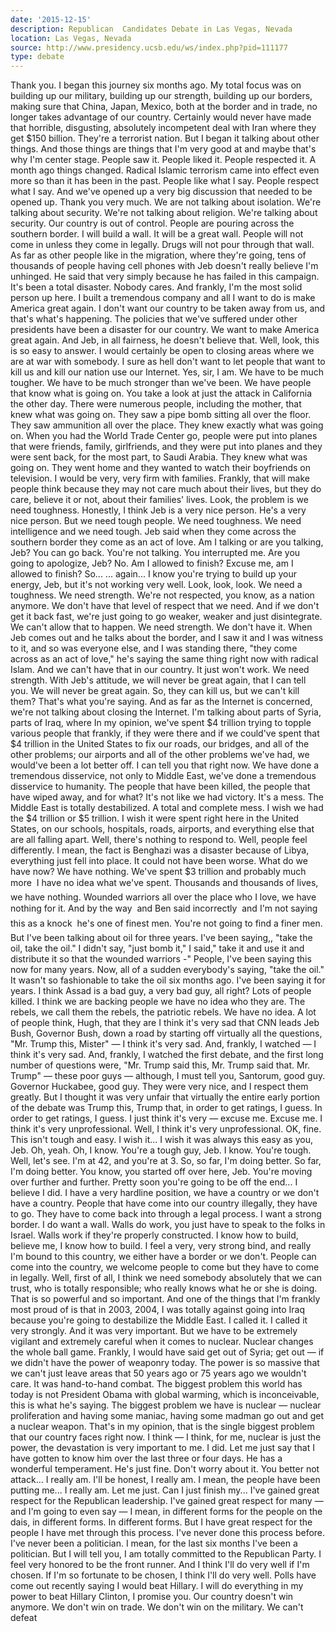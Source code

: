 ```yaml
---
date: '2015-12-15'
description: Republican  Candidates Debate in Las Vegas, Nevada
location: Las Vegas, Nevada
source: http://www.presidency.ucsb.edu/ws/index.php?pid=111177
type: debate
---
```


Thank you. I began this journey six months ago. My total focus was on building up our military, building up our strength, building up our borders, making sure that China, Japan, Mexico, both at the border and in trade, no longer takes advantage of our country. Certainly would never have made that horrible, disgusting, absolutely incompetent deal with Iran where they get $150 billion. They're a terrorist nation. But I began it talking about other things. And those things are things that I'm very good at and maybe that's why I'm center stage. People saw it. People liked it. People respected it. A month ago things changed. Radical Islamic terrorism came into effect even more so than it has been in the past. People like what I say. People respect what I say. And we've opened up a very big discussion that needed to be opened up. Thank you very much. 
We are not talking about isolation. We're talking about security. We're not talking about religion. We're talking about security. Our country is out of control. People are pouring across the southern border. I will build a wall. It will be a great wall. People will not come in unless they come in legally. Drugs will not pour through that wall. As far as other people like in the migration, where they're going, tens of thousands of people having cell phones with
Jeb doesn't really believe I'm unhinged. He said that very simply because he has failed in this campaign. It's been a total disaster. Nobody cares. And frankly, I'm the most solid person up here. I built a tremendous company and all I want to do is make America great again. I don't want our country to be taken away from us, and that's what's happening. The policies that we've suffered under other presidents have been a disaster for our country. We want to make America great again. And Jeb, in all fairness, he doesn't believe that.
Well, look, this is so easy to answer.
I would certainly be open to closing areas where we are at war with somebody. I sure as hell don't want to let people that want to kill us and kill our nation use our Internet. Yes, sir, I am.
We have to be much tougher. We have to be much stronger than we've been. We have people that know what is going on. You take a look at just the attack in California the other day. There were numerous people, including the mother, that knew what was going on. They saw a pipe bomb sitting all over the floor. They saw ammunition all over the place. They knew exactly what was going on. When you had the World Trade Center go, people were put into planes that were friends, family, girlfriends, and they were put into planes and they were sent back, for the most part, to Saudi Arabia. They knew what was going on. They went home and they wanted to watch their boyfriends on television. I would be very, very firm with families. Frankly, that will make people think because they may not care much about their lives, but they do care, believe it or not, about their families' lives. 
Look, the problem is we need toughness. Honestly, I think Jeb is a very nice person. He's a very nice person. But we need tough people. We need toughness. We need intelligence and we need tough. Jeb said when they come across the southern border they come as an act of love.
Am I talking or are you talking, Jeb?
You can go back. You're not talking. You interrupted me.
Are you going to apologize, Jeb? No. Am I allowed to finish?
Excuse me, am I allowed to finish?
So...
... again... 
I know you're trying to build up your energy, Jeb, but it's not working very well. 
Look, look, look. We need a toughness. We need strength. We're not respected, you know, as a nation anymore. We don't have that level of respect that we need. And if we don't get it back fast, we're just going to go weaker, weaker and just disintegrate. We can't allow that to happen. We need strength. We don't have it. When Jeb comes out and he talks about the border, and I saw it and I was witness to it, and so was everyone else, and I was standing there, "they come across as an act of love," he's saying the same thing right now with radical Islam. And we can't have that in our country. It just won't work. We need strength.
With Jeb's attitude, we will never be great again, that I can tell you. We will never be great again.
So, they can kill us, but we can't kill them? That's what you're saying. And as far as the Internet is concerned, we're not talking about closing the Internet. I'm talking about parts of Syria, parts of Iraq, where
In my opinion, we've spent $4 trillion trying to topple various people that frankly, if they were there and if we could've spent that $4 trillion in the United States to fix our roads, our bridges, and all of the other problems; our airports and all of the other problems we've had, we would've been a lot better off. I can tell you that right now. We have done a tremendous disservice, not only to Middle East, we've done a tremendous disservice to humanity. The people that have been killed, the people that have wiped away, and for what? It's not like we had victory. It's a mess. The Middle East is totally destabilized. A total and complete mess. I wish we had the $4 trillion or $5 trillion. I wish it were spent right here in the United States, on our schools, hospitals, roads, airports, and everything else that are all falling apart. 
Well, there's nothing to respond to. Well, people feel differently. I mean, the fact is Benghazi was a disaster because of Libya, everything just fell into place. It could not have been worse. What do we have now? We have nothing. We've spent $3 trillion and probably much more  I have no idea what we've spent. Thousands and thousands of lives, we have nothing. Wounded warriors all over the place who I love, we have nothing for it. And by the way  and Ben said incorrectly  and I'm not saying this as a knock  he's one of finest men. You're not going to find a finer men. But I've been talking about oil for three years. I've been saying,, "take the oil, take the oil." I didn't say, "just bomb it," I said," take it and use it and distribute it so that the wounded warriors -" People, I've been saying this now for many years.
Now, all of a sudden everybody's saying, "take the oil." It wasn't so fashionable to take the oil six months ago. I've been saying it for years.
I think Assad is a bad guy, a very bad guy, all right? Lots of people killed. I think we are backing people we have no idea who they are. The rebels, we call them the rebels, the patriotic rebels. We have no idea. A lot of people think, Hugh, that they are
I think it's very sad that CNN leads Jeb Bush, Governor Bush, down a road by starting off virtually all the questions, "Mr. Trump this, Mister" — I think it's very sad. And, frankly, I watched — I think it's very sad. And, frankly, I watched the first debate, and the first long number of questions were, "Mr. Trump said this, Mr. Trump said that. Mr. Trump" — these poor guys — although, I must tell you, Santorum, good guy. Governor Huckabee, good guy. They were very nice, and I respect them greatly. But I thought it was very unfair that virtually the entire early portion of the debate was Trump this, Trump that, in order to get ratings, I guess. In order to get ratings, I guess.
I just think it's very — excuse me.
Excuse me. I think it's very unprofessional.
Well, I think it's very unprofessional.
OK, fine.
This isn't tough and easy. I wish it...
I wish it was always this easy as you, Jeb.
Oh, yeah.
Oh, I know. You're a tough guy, Jeb. I know.
You're tough.
Well, let's see. I'm at 42, and you're at 3. So, so far, I'm doing better.
So far, I'm doing better. You know, you started off over here, Jeb. You're moving over further and further. Pretty soon you're going to be off the end...
I believe I did.
I have a very hardline position, we have a country or we don't have a country. People that have come into our country illegally, they have to go. They have to come back into through a legal process. I want a strong border. I do want a wall. Walls do work, you just have to speak to the folks in Israel. Walls work if they're properly constructed. I know how to build, believe me, I know how to build. I feel a very, very strong bind, and really I'm bound to this country, we either have a border or we don't. People can come into the country, we welcome people to come but they have to come in legally.
Well, first of all, I think we need somebody absolutely that we can trust, who is totally responsible; who really knows what he or she is doing. That is so powerful and so important. And one of the things that I'm frankly most proud of is that in 2003, 2004, I was totally against going into Iraq because you're going to destabilize the Middle East. I called it. I called it very strongly. And it was very important. But we have to be extremely vigilant and extremely careful when it comes to nuclear. Nuclear changes the whole ball game. Frankly, I would have said get out of Syria; get out — if we didn't have the power of weaponry today. The power is so massive that we can't just leave areas that 50 years ago or 75 years ago we wouldn't care. It was hand-to-hand combat. The biggest problem this world has today is not President Obama with global warming, which is inconceivable, this is what he's saying. The biggest problem we have is nuclear — nuclear proliferation and having some maniac, having some madman go out and get a nuclear weapon. That's in my opinion, that is the single biggest problem that our country faces right now.
I think — I think, for me, nuclear is just the power, the devastation is very important to me.
I did.
Let me just say that I have gotten to know him over the last three or four days. He has a wonderful temperament. He's just fine. Don't worry about it. 
You better not attack...
I really am. I'll be honest, I really am. I mean, the people have been putting me... I really am. 
Let me just. Can I just finish my...
I've gained great respect for the Republican leadership. I've gained great respect for many — and I'm going to even say — I mean, in different forms for the people on the dais, in different forms. In different forms. But I have great respect for the people I have met through this process. I've never done this process before. I've never been a politician. I mean, for the last six months I've been a politician. But I will tell you, I am totally committed to the Republican Party. I feel very honored to be the front runner. And I think I'll do very well if I'm chosen. If I'm so fortunate to be chosen, I think I'll do very well. Polls have come out recently saying I would beat Hillary. I will do everything in my power to beat Hillary Clinton, I promise you. 
Our country doesn't win anymore. We don't win on trade. We don't win on the military. We can't defeat